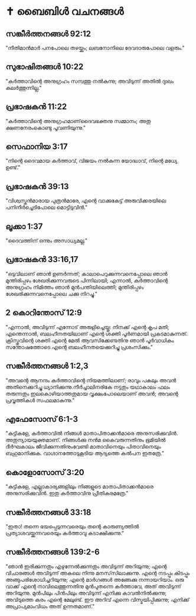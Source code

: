# ✝️ ബൈബിൾ വചനങ്ങൾ



## സങ്കീർത്തനങ്ങൾ 92:12  
"നീതിമാന്‍മാര്‍ പനപോലെ തഴയ്ക്കും; ലബനോനിലെ ദേവദാരുപോലെ വളരും."


## സുഭാഷിതങ്ങൾ 10:22  
"കര്‍ത്താവിന്റെ അനുഗ്രഹം സമ്പത്തു നല്‍കുന്നു; അവിടുന്ന് അതില്‍ ദുഃഖം കലര്‍ത്തുന്നില്ല."


## പ്രഭാഷക‌ന്‍ 11:22  
"കര്‍ത്താവിന്റെ അനുഗ്രഹമാണ്‌ദൈവഭക്തനു സമ്മാനം; അതു ക്ഷണനേരംകൊണ്ടു പൂവണിയുന്നു."


## സെഫാനിയ 3:17  
"നിന്റെ ദൈവമായ കര്‍ത്താവ്, വിജയം നല്‍കുന്ന യോദ്ധാവ്, നിന്റെ മധ്യേ ഉണ്ട്."


## പ്രഭാഷക‌ന്‍ 39:13  
"വിശ്വസ്തന്‍മാരായ പുത്രന്‍മാരേ, എന്റെ വാക്കുകേട്ട് അരുവിക്കരയിലെ പനിനീര്‍ച്ചെടിപോലെ മൊട്ടിടുവിന്‍."


## ലൂക്കാ 1:37  
"ദൈവത്തിന് ഒന്നും അസാധ്യമല്ല."


## പ്രഭാഷക‌ന്‍ 33:16,17  
"ഒടുവിലാണ് ഞാന്‍ ഉണര്‍ന്നത്; കാലാപെറുക്കുന്നവനെപ്പോലെ ഞാന്‍ മുന്തിരിപ്പഴം ശേഖരിക്കുന്നവരുടെ പിന്നിലായി; എന്നാല്‍, കര്‍ത്താവിന്റെ അനുഗ്രഹം നിമിത്തം ഞാന്‍ മുന്‍പന്തിയിലെത്തി; മുന്തിരിപ്പഴം ശേഖരിക്കുന്നവനെപ്പോലെ ചക്കു നിറച്ചു."


## 2 കൊറിന്തോസ് 12:9  
"എന്നാല്‍, അവിടുന്ന് എന്നോട് അരുളിച്ചെയ്തു: നിനക്ക് എന്റെ കൃപ മതി; എന്തെന്നാല്‍, ബലഹീനതയിലാണ് എന്റെ ശക്തി പൂര്‍ണമായി പ്രകടമാകുന്നത്. ക്രിസ്തുവിന്റെ ശക്തി എന്റെ മേല്‍ ആവസിക്കേണ്ടതിനു ഞാന്‍ പൂര്‍വാധികം സന്തോഷത്തോടെ എന്റെ ബലഹീനതയെക്കുറിച്ചു പ്രശംസിക്കും."


## സങ്കീർത്തനങ്ങൾ 1:2,3  
"അവന്റെ ആനന്ദം കര്‍ത്താവിന്റെ നിയമത്തിലാണ്; രാവും പകലും അവന്‍ അതിനെക്കുറിച്ചു ധ്യാനിക്കുന്നു.നീര്‍ച്ചാലിനരികേ നട്ടതും യഥാകാലം ഫലം തരുന്നതും ഇലകൊഴിയാത്തതുമായ വൃക്ഷംപോലെയാണ് അവന്‍; അവന്റെ പ്രവൃത്തികള്‍ സഫലമാകുന്നു."


## എഫേസോസ് 6:1-3  
"കുട്ടികളേ, കര്‍ത്താവില്‍ നിങ്ങള്‍ മാതാപിതാക്കന്‍മാരെ അനുസരിക്കുവിന്‍. അതുന്യായയുക്തമാണ്. നിങ്ങൾക്കു നന്‍മ കൈവരുന്നതിനും ഭൂമിയില്‍ ദീര്‍ഘകാലം ജീവിക്കുന്നതിനുംവേണ്ടി മാതാവിനെയും പിതാവിനെയും ബഹുമാനിക്കുക. വാഗ്ദാനത്തോടുകൂടിയ ആദ്യത്തെ കല്‍പന ഇതത്രേ."


## കൊളോസോസ് 3:20  
"കുട്ടികളേ, എല്ലാകാര്യങ്ങളിലും നിങ്ങളുടെ മാതാപിതാക്കന്‍മാരെ അനുസരിക്കുവിന്‍. ഇതു കര്‍ത്താവിനു പ്രീതികരമത്രേ."


## സങ്കീർത്തനങ്ങൾ 33:18  
"ഇതാ! തന്നെ ഭയപ്പെടുന്നവരെയും തന്റെ കാരുണ്യത്തില്‍ പ്രത്യാശവയ്ക്കുന്നവരെയും കര്‍ത്താവു കടാക്ഷിക്കുന്നു."


## സങ്കീര്‍ത്തനങ്ങള്‍ 139:2-6  
"ഞാന്‍ ഇരിക്കുന്നതും എഴുന്നേല്‍ക്കുന്നതും അവിടുന്ന് അറിയുന്നു; എന്റെ വിചാരങ്ങള്‍ അവിടുന്ന് അകലെ നിന്നു മനസ്‌സിലാക്കുന്നു. എന്റെ നടപ്പും കിടപ്പും അങ്ങുപരിശോധിച്ചറിയുന്നു; എന്റെ മാര്‍ഗങ്ങള്‍ അങ്ങേക്കു നന്നായറിയാം. ഒരു വാക്ക് എന്റെ നാവിലെത്തുന്നതിനു മുന്‍പുതന്നെ കര്‍ത്താവേ, അത് അവിടുന്ന് അറിയുന്നു. മുന്‍പിലും പിന്‍പിലും അവിടുന്ന് എനിക്കു കാവല്‍നില്‍ക്കുന്നു; അവിടുത്തെ കരം എന്റെ മേലുണ്ട്. ഈ അറിവ് എന്നെ വിസ്മയിപ്പിക്കുന്നു; എനിക്ക് അപ്രാപ്യമാംവിധം അത് ഉന്നതമാണ്."
